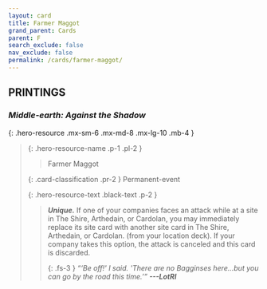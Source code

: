 ```yaml
---
layout: card
title: Farmer Maggot
grand_parent: Cards
parent: F
search_exclude: false
nav_exclude: false
permalink: /cards/farmer-maggot/
---
```


## PRINTINGS


### _Middle-earth: Against the Shadow_

{: .hero-resource .mx-sm-6 .mx-md-8 .mx-lg-10 .mb-4 }
> {: .hero-resource-name .p-1 .pl-2 }
> > <div class="card-mp"></div>
> > <div class="card-name">Farmer Maggot</div>
>
> {: .card-classification .pr-2 }
> Permanent-event
>
> {: .hero-resource-text .black-text .p-2 }
> > _**Unique.**_ If one of your companies faces an attack while at a site in The Shire, Arthedain, or Cardolan, you may immediately replace its site card with another site card in The Shire, Arthedain, or Cardolan. (from your location deck). If your company takes this option, the attack is canceled and this card is discarded.   
> > 
> > {: .fs-3 } 
> > _“‘Be off!' I said. 'There are no Bagginses here...but you can go by the road this time.’”_ ***---&#65279;LotRI*** 
> 
